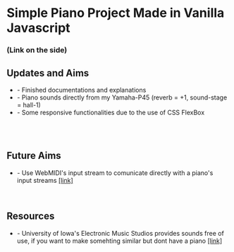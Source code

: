<h1> Simple Piano Project Made in Vanilla Javascript </h1>
<h3> (Link on the side)</h3>


<h2>Updates and Aims</h2>
<ul> 
    <li>- Finished documentations and explanations</li>
    <li>- Piano sounds directly from my Yamaha-P45 (reverb = +1, sound-stage = hall-1) </li>
    <li>- Some responsive functionalities due to the use of CSS FlexBox </li>
    <br>
</ul>

<br>
<h2>Future Aims</h2>
<ul>
    <li>- Use WebMIDI's input stream to comunicate directly with a piano's input streams <a href = "https://www.w3.org/TR/webmidi/">[link]</a> </li>
</ul>

<br>
<h2>Resources</h2>
<ul>
    <li>- University of Iowa's Electronic Music Studios provides sounds free of use, if you want to make somehting similar but dont have a piano <a href = "http://theremin.music.uiowa.edu/MISpiano.html">[link]
    </a> </li>
</ul>